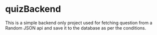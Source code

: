 # quizBackend
This is a simple backend only project used for fetching question from a Random JSON  api and save it to the database as per the conditions.
